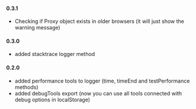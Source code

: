 #### 0.3.1
 * Checking if Proxy object exists in older browsers (it will just show the warning message)

#### 0.3.0
 * added stacktrace logger method
 
#### 0.2.0
 * added performance tools to logger (time, timeEnd and testPerformance methods)
 * added debugTools export (now you can use all tools connected with debug options in localStorage)
